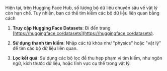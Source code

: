 Hiện tại, trên Hugging Face Hub, số lượng bộ dữ liệu chuyên sâu về vật lý còn hạn chế. Tuy nhiên, bạn có thể tìm kiếm các bộ dữ liệu liên quan bằng cách

1. **Truy cập Hugging Face Datasets**: Đi đến trang [https://huggingface.co/datasets](https://huggingface.co/datasets).

2. **Sử dụng thanh tìm kiếm**: Nhập các từ khóa như "physics" hoặc "vật lý" để tìm các bộ dữ liệu liên quan.

3. **Lọc kết quả**: Sử dụng các bộ lọc để thu hẹp phạm vi tìm kiếm, như ngôn ngữ, kích thước dữ liệu, hoặc lĩnh vực cụ thể trong vật lý.

   

